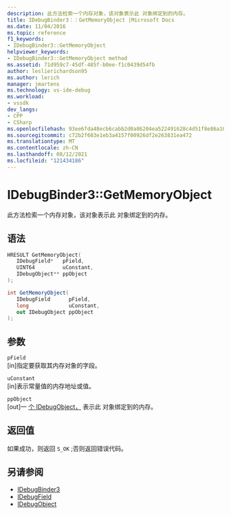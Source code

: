 ```yaml
---
description: 此方法检索一个内存对象，该对象表示此 对象绑定到的内存。
title: IDebugBinder3：：GetMemoryObject |Microsoft Docs
ms.date: 11/04/2016
ms.topic: reference
f1_keywords:
- IDebugBinder3::GetMemoryObject
helpviewer_keywords:
- IDebugBinder3::GetMemoryObject method
ms.assetid: 71d959c7-45df-485f-b0ee-f1c0439d54fb
author: leslierichardson95
ms.author: lerich
manager: jmartens
ms.technology: vs-ide-debug
ms.workload:
- vssdk
dev_langs:
- CPP
- CSharp
ms.openlocfilehash: 93ee6fda48ecb6cabb2d0a86204ea522491628c4d51f8e86a10c10df183e0d0d
ms.sourcegitcommit: c72b2f603e1eb3a4157f00926df2e263831ea472
ms.translationtype: MT
ms.contentlocale: zh-CN
ms.lasthandoff: 08/12/2021
ms.locfileid: "121434186"
---
```

# <a name="idebugbinder3getmemoryobject"></a>IDebugBinder3::GetMemoryObject
此方法检索一个内存对象，该对象表示此 对象绑定到的内存。

## <a name="syntax"></a>语法

```cpp
HRESULT GetMemoryObject(
   IDebugField*   pField,
   UINT64         uConstant,
   IDebugObject** ppObject
);
```

```csharp
int GetMemoryObject(
   IDebugField      pField,
   long             uConstant,
   out IDebugObject ppObject
);
```

## <a name="parameters"></a>参数
`pField`\
[in]指定要获取其内存对象的字段。

`uConstant`\
[in]表示常量值的内存地址或值。

`ppObject`\
[out]一 [个 IDebugObject，](../../../extensibility/debugger/reference/idebugobject.md) 表示此 对象绑定到的内存。

## <a name="return-value"></a>返回值
 如果成功，则返回 `S_OK` ;否则返回错误代码。

## <a name="see-also"></a>另请参阅
- [IDebugBinder3](../../../extensibility/debugger/reference/idebugbinder3.md)
- [IDebugField](../../../extensibility/debugger/reference/idebugfield.md)
- [IDebugObject](../../../extensibility/debugger/reference/idebugobject.md)
